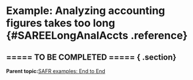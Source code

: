 # Example: Analyzing accounting figures takes too long {#SAREELongAnalAccts .reference}

## ===== TO BE COMPLETED ===== { .section}

**Parent topic:**[SAFR examples: End to End](../html/AAR440EndtoEnd.md)

